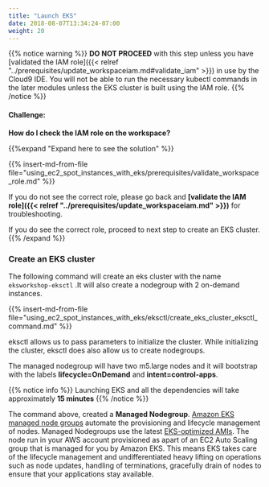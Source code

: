 ```yaml
---
title: "Launch EKS"
date: 2018-08-07T13:34:24-07:00
weight: 20
---
```



{{% notice warning %}}
**DO NOT PROCEED** with this step unless you have [validated the IAM role]({{< relref "../prerequisites/update_workspaceiam.md#validate_iam" >}}) in use by the Cloud9 IDE. You will not be able to run the necessary kubectl commands in the later modules unless the EKS cluster is built using the IAM role.
{{% /notice %}}

#### Challenge:
**How do I check the IAM role on the workspace?**

{{%expand "Expand here to see the solution" %}}

{{% insert-md-from-file file="using_ec2_spot_instances_with_eks/prerequisites/validate_workspace_role.md" %}}

If you do not see the correct role, please go back and **[validate the IAM role]({{< relref "../prerequisites/update_workspaceiam.md" >}})** for troubleshooting.

If you do see the correct role, proceed to next step to create an EKS cluster.
{{% /expand %}}


### Create an EKS cluster

The following command will create an eks cluster with the name `eksworkshop-eksctl`
.It will also create a nodegroup with 2 on-demand instances.

{{% insert-md-from-file file="using_ec2_spot_instances_with_eks/eksctl/create_eks_cluster_eksctl_command.md" %}}

eksctl allows us to pass parameters to initialize the cluster. While initializing the cluster, eksctl does also allow us to create nodegroups.

The managed nodegroup will have two m5.large nodes and it will bootstrap with the labels **lifecycle=OnDemand** and **intent=control-apps**. 

{{% notice info %}}
Launching EKS and all the dependencies will take approximately **15 minutes**
{{% /notice %}}

The command above, created a **Managed Nodegroup**. [Amazon EKS managed node groups](https://docs.aws.amazon.com/eks/latest/userguide/managed-node-groups.html) automate the provisioning and lifecycle management of nodes. Managed Nodegroups use the latest [EKS-optimized AMIs](https://docs.aws.amazon.com/eks/latest/userguide/eks-optimized-ami.html). The node run in your AWS account provisioned as apart of an EC2 Auto Scaling group that is managed for you by Amazon EKS. This means EKS takes care of the lifecycle management and undifferentiated heavy lifting on operations such as node updates, handling of terminations, gracefully drain of nodes to ensure that your applications stay available.








